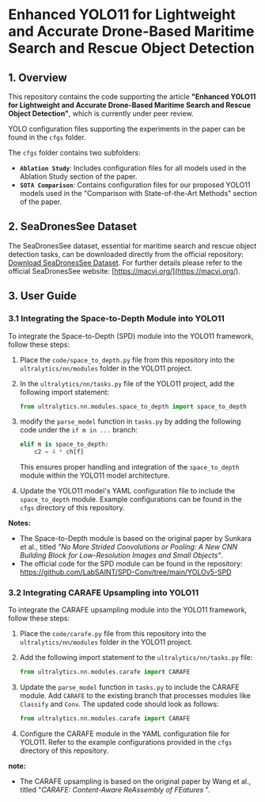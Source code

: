 # Enhanced YOLO11 for Lightweight and Accurate Drone-Based Maritime Search and Rescue Object Detection

## 1. Overview

This repository contains the code supporting the article **"Enhanced YOLO11 for Lightweight and Accurate Drone-Based Maritime Search and Rescue Object Detection"**, which is currently under peer review.

YOLO configuration files supporting the experiments in the paper can be found in the `cfgs` folder.

The `cfgs` folder contains two subfolders:

- **`Ablation Study`**: Includes configuration files for all models used in the Ablation Study section of the paper.
- **`SOTA Comparison`**: Contains configuration files for our proposed YOLO11 models used in the "Comparison with State-of-the-Art Methods" section of the paper.

## 2. SeaDronesSee Dataset

The SeaDronesSee dataset, essential for maritime search and rescue object detection tasks, can be downloaded directly from the official repository: [Download SeaDronesSee Dataset](https://cloud.cs.uni-tuebingen.de/index.php/s/aJQPHLGnke68M52). For further details please refer to the official SeaDronesSee website: [https://macvi.org/](https://macvi.org/).

## 3. User Guide

### 3.1 Integrating the Space-to-Depth Module into YOLO11

To integrate the Space-to-Depth (SPD) module into the YOLO11 framework, follow these steps:

1. Place the `code/space_to_depth.py` file from this repository into the `ultralytics/nn/modules` folder in the YOLO11 project.

2. In the `ultralytics/nn/tasks.py` file of the YOLO11 project, add the following import statement:
   
   ```python
   from ultralytics.nn.modules.space_to_depth import space_to_depth
   ```

3. modify the `parse_model` function in `tasks.py` by adding the following code under the `if m in ...` branch:
   
   ```python
   elif m is space_to_depth:
       c2 = 4 * ch[f]
   ```
   
   This ensures proper handling and integration of the `space_to_depth` module within the YOLO11 model architecture.

4. Update the YOLO11 model's YAML configuration file to include the `space_to_depth` module. Example configurations can be found in the `cfgs` directory of this repository.

**Notes:**

- The Space-to-Depth module is based on the original paper by Sunkara et al., titled *"No More Strided Convolutions or Pooling: A New CNN Building Block for Low-Resolution Images and Small Objects"*.
- The official code for the SPD module can be found in the repository: https://github.com/LabSAINT/SPD-Conv/tree/main/YOLOv5-SPD

### 3.2 Integrating CARAFE Upsampling into YOLO11

To integrate the CARAFE upsampling module into the YOLO11 framework, follow these steps:

1. Place the `code/carafe.py` file from this repository into the `ultralytics/nn/modules` folder in the YOLO11 project.

2. Add the following import statement to the `ultralytics/nn/tasks.py` file:
   
   ```python
   from ultralytics.nn.modules.carafe import CARAFE
   ```

3. Update the `parse_model` function in `tasks.py` to include the CARAFE module. Add `CARAFE` to the existing branch that processes modules like `Classify` and `Conv`. The updated code should look as follows:
   
   ```python
   from ultralytics.nn.modules.carafe import CARAFE
   ```

4. Configure the CARAFE module in the YAML configuration file for YOLO11. Refer to the example configurations provided in the `cfgs` directory of this repository.

**note:**

- The CARAFE upsampling is based on the original paper by Wang et al., titled "*CARAFE: Content-Aware ReAssembly of FEatures* ".